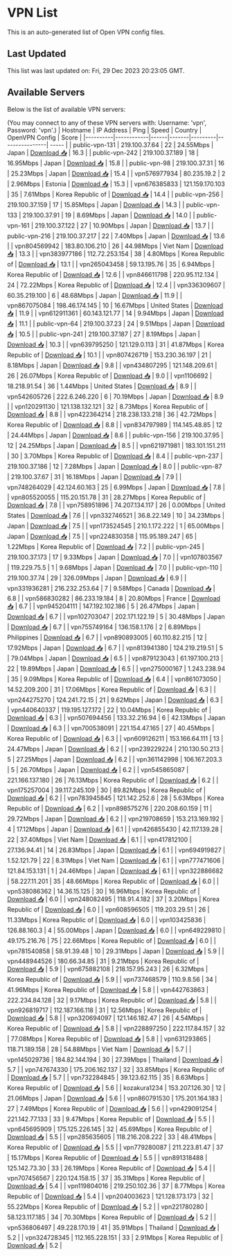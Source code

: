 # VPN List

This is an auto-generated list of Open VPN config files.

## Last Updated

This list was last updated on: Fri, 29 Dec 2023 20:23:05 GMT.

## Available Servers

Below is the list of available VPN servers:

(You may connect to any of these VPN servers with: Username: 'vpn', Password: 'vpn'.)
| Hostname | IP Address | Ping | Speed | Country | OpenVPN Config | Score |
|----------|------------|------|-------|---------|----------------| ----- |
| public-vpn-131 | 219.100.37.64 | 22 | 24.55Mbps | Japan | [Download 📥](./configs/server_0_JP.ovpn) | 16.3 |
| public-vpn-242 | 219.100.37.189 | 18 | 16.95Mbps | Japan | [Download 📥](./configs/server_1_JP.ovpn) | 15.8 |
| public-vpn-98 | 219.100.37.31 | 16 | 25.23Mbps | Japan | [Download 📥](./configs/server_2_JP.ovpn) | 15.4 |
| vpn576977934 | 80.235.19.2 | 2 | 2.96Mbps | Estonia | [Download 📥](./configs/server_3_EE.ovpn) | 15.3 |
| vpn676385833 | 121.159.170.103 | 35 | 7.61Mbps | Korea Republic of | [Download 📥](./configs/server_4_KR.ovpn) | 14.4 |
| public-vpn-256 | 219.100.37.159 | 17 | 15.85Mbps | Japan | [Download 📥](./configs/server_5_JP.ovpn) | 14.3 |
| public-vpn-133 | 219.100.37.91 | 19 | 8.69Mbps | Japan | [Download 📥](./configs/server_6_JP.ovpn) | 14.0 |
| public-vpn-161 | 219.100.37.122 | 27 | 10.90Mbps | Japan | [Download 📥](./configs/server_7_JP.ovpn) | 13.7 |
| public-vpn-216 | 219.100.37.217 | 22 | 7.40Mbps | Japan | [Download 📥](./configs/server_8_JP.ovpn) | 13.6 |
| vpn804569942 | 183.80.106.210 | 26 | 44.98Mbps | Viet Nam | [Download 📥](./configs/server_9_VN.ovpn) | 13.3 |
| vpn383977186 | 112.72.253.154 | 38 | 4.80Mbps | Korea Republic of | [Download 📥](./configs/server_10_KR.ovpn) | 13.1 |
| vpn265043458 | 59.13.195.76 | 35 | 6.94Mbps | Korea Republic of | [Download 📥](./configs/server_11_KR.ovpn) | 12.6 |
| vpn846611798 | 220.95.112.134 | 24 | 72.22Mbps | Korea Republic of | [Download 📥](./configs/server_12_KR.ovpn) | 12.4 |
| vpn336309607 | 60.35.219.100 | 6 | 48.68Mbps | Japan | [Download 📥](./configs/server_13_JP.ovpn) | 11.9 |
| vpn867075084 | 198.46.174.145 | 10 | 16.67Mbps | United States | [Download 📥](./configs/server_14_US.ovpn) | 11.9 |
| vpn612911361 | 60.143.121.77 | 14 | 9.94Mbps | Japan | [Download 📥](./configs/server_15_JP.ovpn) | 11.1 |
| public-vpn-64 | 219.100.37.23 | 24 | 9.51Mbps | Japan | [Download 📥](./configs/server_16_JP.ovpn) | 10.5 |
| public-vpn-241 | 219.100.37.187 | 27 | 8.19Mbps | Japan | [Download 📥](./configs/server_17_JP.ovpn) | 10.3 |
| vpn639795250 | 121.129.0.113 | 31 | 41.87Mbps | Korea Republic of | [Download 📥](./configs/server_18_KR.ovpn) | 10.1 |
| vpn807426719 | 153.230.36.197 | 21 | 8.18Mbps | Japan | [Download 📥](./configs/server_19_JP.ovpn) | 9.8 |
| vpn434807295 | 121.148.209.61 | 26 | 26.07Mbps | Korea Republic of | [Download 📥](./configs/server_20_KR.ovpn) | 9.0 |
| vpn1106692 | 18.218.91.54 | 36 | 1.44Mbps | United States | [Download 📥](./configs/server_21_US.ovpn) | 8.9 |
| vpn542605726 | 222.6.246.220 | 6 | 70.19Mbps | Japan | [Download 📥](./configs/server_22_JP.ovpn) | 8.9 |
| vpn120291130 | 121.138.132.121 | 32 | 8.73Mbps | Korea Republic of | [Download 📥](./configs/server_23_KR.ovpn) | 8.8 |
| vpn422364214 | 218.238.133.218 | 36 | 42.72Mbps | Korea Republic of | [Download 📥](./configs/server_24_KR.ovpn) | 8.8 |
| vpn834797989 | 114.145.48.85 | 12 | 24.44Mbps | Japan | [Download 📥](./configs/server_25_JP.ovpn) | 8.6 |
| public-vpn-156 | 219.100.37.95 | 12 | 24.25Mbps | Japan | [Download 📥](./configs/server_26_JP.ovpn) | 8.5 |
| vpn621971981 | 183.101.151.211 | 30 | 3.70Mbps | Korea Republic of | [Download 📥](./configs/server_27_KR.ovpn) | 8.4 |
| public-vpn-237 | 219.100.37.186 | 12 | 7.28Mbps | Japan | [Download 📥](./configs/server_28_JP.ovpn) | 8.0 |
| public-vpn-87 | 219.100.37.67 | 31 | 16.18Mbps | Japan | [Download 📥](./configs/server_29_JP.ovpn) | 7.9 |
| vpn748264029 | 42.124.60.163 | 25 | 6.99Mbps | Japan | [Download 📥](./configs/server_30_JP.ovpn) | 7.8 |
| vpn805520055 | 115.20.151.78 | 31 | 28.27Mbps | Korea Republic of | [Download 📥](./configs/server_31_KR.ovpn) | 7.8 |
| vpn758951896 | 74.207.134.117 | 26 | 0.00Mbps | United States | [Download 📥](./configs/server_32_US.ovpn) | 7.6 |
| vpn332746521 | 36.8.22.149 | 10 | 34.23Mbps | Japan | [Download 📥](./configs/server_33_JP.ovpn) | 7.5 |
| vpn173524545 | 210.1.172.222 | 1 | 65.00Mbps | Japan | [Download 📥](./configs/server_34_JP.ovpn) | 7.5 |
| vpn224830358 | 115.95.189.247 | 65 | 1.22Mbps | Korea Republic of | [Download 📥](./configs/server_35_KR.ovpn) | 7.2 |
| public-vpn-245 | 219.100.37.173 | 17 | 9.33Mbps | Japan | [Download 📥](./configs/server_36_JP.ovpn) | 7.0 |
| vpn107803567 | 119.229.75.5 | 1 | 9.68Mbps | Japan | [Download 📥](./configs/server_37_JP.ovpn) | 7.0 |
| public-vpn-110 | 219.100.37.74 | 29 | 326.09Mbps | Japan | [Download 📥](./configs/server_38_JP.ovpn) | 6.9 |
| vpn331936281 | 216.232.253.64 | 7 | 9.58Mbps | Canada | [Download 📥](./configs/server_39_CA.ovpn) | 6.8 |
| vpn586830282 | 86.233.19.184 | 8 | 20.80Mbps | France | [Download 📥](./configs/server_40_FR.ovpn) | 6.7 |
| vpn945204111 | 147.192.102.186 | 5 | 26.47Mbps | Japan | [Download 📥](./configs/server_41_JP.ovpn) | 6.7 |
| vpn102703047 | 202.171.122.19 | 5 | 30.48Mbps | Japan | [Download 📥](./configs/server_42_JP.ovpn) | 6.7 |
| vpn755749164 | 136.158.1.176 | 2 | 6.89Mbps | Philippines | [Download 📥](./configs/server_43_PH.ovpn) | 6.7 |
| vpn890893005 | 60.110.82.215 | 12 | 17.92Mbps | Japan | [Download 📥](./configs/server_44_JP.ovpn) | 6.7 |
| vpn813941380 | 124.219.219.51 | 5 | 79.04Mbps | Japan | [Download 📥](./configs/server_45_JP.ovpn) | 6.5 |
| vpn879123043 | 61.197.100.213 | 22 | 19.89Mbps | Japan | [Download 📥](./configs/server_46_JP.ovpn) | 6.5 |
| vpn275000167 | 1.243.238.94 | 35 | 9.09Mbps | Korea Republic of | [Download 📥](./configs/server_47_KR.ovpn) | 6.4 |
| vpn861073050 | 14.52.209.200 | 31 | 17.06Mbps | Korea Republic of | [Download 📥](./configs/server_48_KR.ovpn) | 6.3 |
| vpn244275270 | 124.241.72.15 | 21 | 9.62Mbps | Japan | [Download 📥](./configs/server_49_JP.ovpn) | 6.3 |
| vpn440640337 | 119.195.127.172 | 22 | 10.04Mbps | Korea Republic of | [Download 📥](./configs/server_50_KR.ovpn) | 6.3 |
| vpn507694456 | 133.32.216.94 | 6 | 42.13Mbps | Japan | [Download 📥](./configs/server_51_JP.ovpn) | 6.3 |
| vpn700538091 | 221.154.47.165 | 27 | 40.45Mbps | Korea Republic of | [Download 📥](./configs/server_52_KR.ovpn) | 6.3 |
| vpn609126211 | 153.166.64.111 | 13 | 24.47Mbps | Japan | [Download 📥](./configs/server_53_JP.ovpn) | 6.2 |
| vpn239229224 | 210.130.50.213 | 5 | 27.25Mbps | Japan | [Download 📥](./configs/server_54_JP.ovpn) | 6.2 |
| vpn361142998 | 106.167.203.3 | 5 | 26.70Mbps | Japan | [Download 📥](./configs/server_55_JP.ovpn) | 6.2 |
| vpn545865087 | 221.166.137.180 | 26 | 76.13Mbps | Korea Republic of | [Download 📥](./configs/server_56_KR.ovpn) | 6.2 |
| vpn175257004 | 39.117.245.109 | 30 | 89.82Mbps | Korea Republic of | [Download 📥](./configs/server_57_KR.ovpn) | 6.2 |
| vpn783945845 | 121.142.252.6 | 28 | 5.63Mbps | Korea Republic of | [Download 📥](./configs/server_58_KR.ovpn) | 6.2 |
| vpn898575276 | 220.208.60.159 | 11 | 29.72Mbps | Japan | [Download 📥](./configs/server_59_JP.ovpn) | 6.2 |
| vpn219708659 | 153.213.169.192 | 4 | 17.12Mbps | Japan | [Download 📥](./configs/server_60_JP.ovpn) | 6.1 |
| vpn426855430 | 42.117.139.28 | 22 | 37.40Mbps | Viet Nam | [Download 📥](./configs/server_61_VN.ovpn) | 6.1 |
| vpn417812100 | 27.136.94.41 | 14 | 26.83Mbps | Japan | [Download 📥](./configs/server_62_JP.ovpn) | 6.1 |
| vpn694919827 | 1.52.121.79 | 22 | 8.31Mbps | Viet Nam | [Download 📥](./configs/server_63_VN.ovpn) | 6.1 |
| vpn777471606 | 121.84.153.131 | 1 | 24.46Mbps | Japan | [Download 📥](./configs/server_64_JP.ovpn) | 6.1 |
| vpn322886682 | 58.227.11.201 | 35 | 48.66Mbps | Korea Republic of | [Download 📥](./configs/server_65_KR.ovpn) | 6.0 |
| vpn538086362 | 14.36.15.125 | 30 | 16.96Mbps | Korea Republic of | [Download 📥](./configs/server_66_KR.ovpn) | 6.0 |
| vpn248082495 | 118.91.4.182 | 37 | 3.20Mbps | Korea Republic of | [Download 📥](./configs/server_67_KR.ovpn) | 6.0 |
| vpn608596505 | 119.203.29.51 | 26 | 11.33Mbps | Korea Republic of | [Download 📥](./configs/server_68_KR.ovpn) | 6.0 |
| vpn103425836 | 126.88.160.3 | 4 | 55.00Mbps | Japan | [Download 📥](./configs/server_69_JP.ovpn) | 6.0 |
| vpn649229810 | 49.175.216.76 | 75 | 22.66Mbps | Korea Republic of | [Download 📥](./configs/server_70_KR.ovpn) | 6.0 |
| vpn781540858 | 58.91.39.48 | 10 | 29.31Mbps | Japan | [Download 📥](./configs/server_71_JP.ovpn) | 5.9 |
| vpn448944526 | 180.66.34.85 | 31 | 9.21Mbps | Korea Republic of | [Download 📥](./configs/server_72_KR.ovpn) | 5.9 |
| vpn675882108 | 218.157.95.243 | 26 | 6.32Mbps | Korea Republic of | [Download 📥](./configs/server_73_KR.ovpn) | 5.9 |
| vpn737468579 | 110.9.8.56 | 34 | 41.96Mbps | Korea Republic of | [Download 📥](./configs/server_74_KR.ovpn) | 5.8 |
| vpn442763863 | 222.234.84.128 | 32 | 9.17Mbps | Korea Republic of | [Download 📥](./configs/server_75_KR.ovpn) | 5.8 |
| vpn926819717 | 112.187.166.118 | 31 | 12.56Mbps | Korea Republic of | [Download 📥](./configs/server_76_KR.ovpn) | 5.8 |
| vpn320694097 | 121.146.182.47 | 26 | 4.54Mbps | Korea Republic of | [Download 📥](./configs/server_77_KR.ovpn) | 5.8 |
| vpn228897250 | 222.117.84.157 | 32 | 77.08Mbps | Korea Republic of | [Download 📥](./configs/server_78_KR.ovpn) | 5.8 |
| vpn631293865 | 118.71.189.158 | 28 | 54.88Mbps | Viet Nam | [Download 📥](./configs/server_79_VN.ovpn) | 5.7 |
| vpn145029736 | 184.82.144.194 | 30 | 27.39Mbps | Thailand | [Download 📥](./configs/server_80_TH.ovpn) | 5.7 |
| vpn747674330 | 175.206.162.137 | 32 | 33.85Mbps | Korea Republic of | [Download 📥](./configs/server_81_KR.ovpn) | 5.7 |
| vpn732284845 | 39.123.62.115 | 35 | 8.63Mbps | Korea Republic of | [Download 📥](./configs/server_82_KR.ovpn) | 5.6 |
| kozakura1234 | 153.207.126.30 | 12 | 21.06Mbps | Japan | [Download 📥](./configs/server_83_JP.ovpn) | 5.6 |
| vpn860791530 | 175.201.164.183 | 27 | 7.49Mbps | Korea Republic of | [Download 📥](./configs/server_84_KR.ovpn) | 5.6 |
| vpn429091254 | 221.142.77.133 | 33 | 9.47Mbps | Korea Republic of | [Download 📥](./configs/server_85_KR.ovpn) | 5.5 |
| vpn645695909 | 175.125.226.145 | 32 | 45.69Mbps | Korea Republic of | [Download 📥](./configs/server_86_KR.ovpn) | 5.5 |
| vpn285635605 | 118.216.208.222 | 33 | 48.41Mbps | Korea Republic of | [Download 📥](./configs/server_87_KR.ovpn) | 5.5 |
| vpn779280087 | 211.223.81.47 | 37 | 15.17Mbps | Korea Republic of | [Download 📥](./configs/server_88_KR.ovpn) | 5.5 |
| vpn891318488 | 125.142.73.30 | 33 | 26.19Mbps | Korea Republic of | [Download 📥](./configs/server_89_KR.ovpn) | 5.4 |
| vpn707456567 | 220.124.158.15 | 37 | 35.31Mbps | Korea Republic of | [Download 📥](./configs/server_90_KR.ovpn) | 5.4 |
| vpn119804016 | 219.250.102.36 | 37 | 8.77Mbps | Korea Republic of | [Download 📥](./configs/server_91_KR.ovpn) | 5.4 |
| vpn204003623 | 121.128.173.173 | 32 | 55.22Mbps | Korea Republic of | [Download 📥](./configs/server_92_KR.ovpn) | 5.2 |
| vpn221780280 | 58.123.117.185 | 34 | 70.30Mbps | Korea Republic of | [Download 📥](./configs/server_93_KR.ovpn) | 5.2 |
| vpn536806497 | 49.228.170.19 | 41 | 35.91Mbps | Thailand | [Download 📥](./configs/server_94_TH.ovpn) | 5.2 |
| vpn324728345 | 112.165.228.151 | 33 | 2.91Mbps | Korea Republic of | [Download 📥](./configs/server_95_KR.ovpn) | 5.2 |
